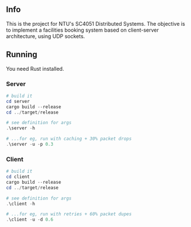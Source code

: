 ## Info
This is the project for NTU's SC4051 Distributed Systems.
The objective is to implement a facilities booking system based on client-server architecture, using UDP sockets.

## Running
You need Rust installed.

### Server
```Powershell
# build it
cd server
cargo build --release
cd ../target/release

# see definition for args
.\server -h

# ...for eg, run with caching + 30% packet drops
.\server -u -p 0.3
```

### Client
```Powershell
# build it
cd client
cargo build --release
cd ../target/release

# see definition for args
.\client -h

# ...for eg, run with retries + 60% packet dupes
.\client -u -d 0.6
```